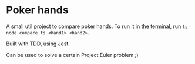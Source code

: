 # Poker hands

A small util project to compare poker hands. To run it in the terminal, run `ts-node compare.ts <hand1> <hand2>`.

Built with TDD, using Jest.

Can be used to solve a certain Project Euler problem ;)
